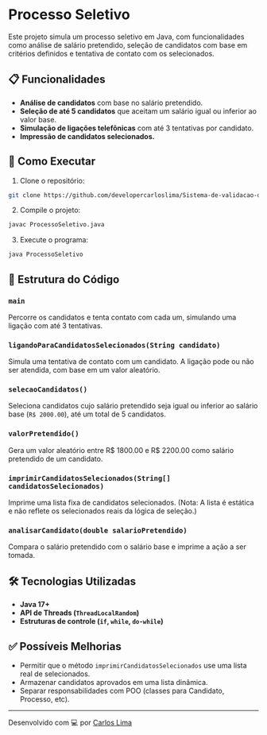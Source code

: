 
# Processo Seletivo

Este projeto simula um processo seletivo em Java, com funcionalidades como análise de salário pretendido, seleção de candidatos com base em critérios definidos e tentativa de contato com os selecionados.

## 📋 Funcionalidades

- **Análise de candidatos** com base no salário pretendido.
- **Seleção de até 5 candidatos** que aceitam um salário igual ou inferior ao valor base.
- **Simulação de ligações telefônicas** com até 3 tentativas por candidato.
- **Impressão de candidatos selecionados.**

## 🚀 Como Executar

1. Clone o repositório:

```bash
git clone https://github.com/developercarloslima/Sistema-de-validacao-de-candidato.git
```

2. Compile o projeto:

```bash
javac ProcessoSeletivo.java
```

3. Execute o programa:

```bash
java ProcessoSeletivo
```

## 📌 Estrutura do Código

### `main`

Percorre os candidatos e tenta contato com cada um, simulando uma ligação com até 3 tentativas.

### `ligandoParaCandidatosSelecionados(String candidato)`

Simula uma tentativa de contato com um candidato. A ligação pode ou não ser atendida, com base em um valor aleatório.

### `selecaoCandidatos()`

Seleciona candidatos cujo salário pretendido seja igual ou inferior ao salário base (`R$ 2000.00`), até um total de 5 candidatos.

### `valorPretendido()`

Gera um valor aleatório entre R$ 1800.00 e R$ 2200.00 como salário pretendido de um candidato.

### `imprimirCandidatosSelecionados(String[] candidatosSelecionados)`

Imprime uma lista fixa de candidatos selecionados. (Nota: A lista é estática e não reflete os selecionados reais da lógica de seleção.)

### `analisarCandidato(double salarioPretendido)`

Compara o salário pretendido com o salário base e imprime a ação a ser tomada.

## 🛠️ Tecnologias Utilizadas

- **Java 17+**
- **API de Threads (`ThreadLocalRandom`)**
- **Estruturas de controle (`if`, `while`, `do-while`)**

## ✅ Possíveis Melhorias

- Permitir que o método `imprimirCandidatosSelecionados` use uma lista real de selecionados.
- Armazenar candidatos aprovados em uma lista dinâmica.
- Separar responsabilidades com POO (classes para Candidato, Processo, etc).


---

Desenvolvido com 💻 por [Carlos Lima](https://github.com/developercarloslima)
